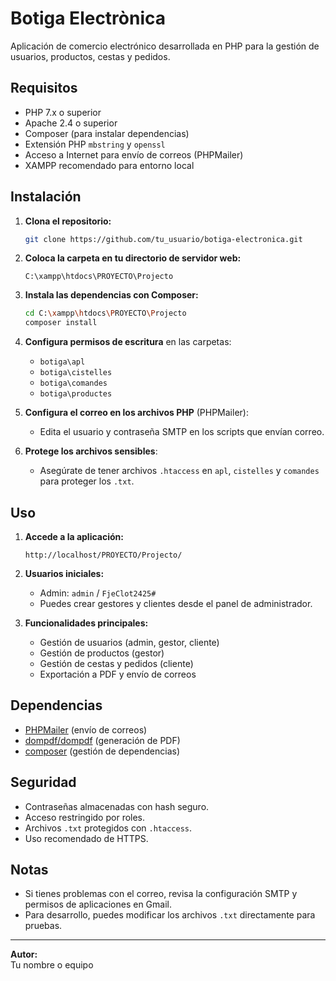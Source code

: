 # Botiga Electrònica

Aplicación de comercio electrónico desarrollada en PHP para la gestión de usuarios, productos, cestas y pedidos.

## Requisitos

- PHP 7.x o superior
- Apache 2.4 o superior
- Composer (para instalar dependencias)
- Extensión PHP `mbstring` y `openssl`
- Acceso a Internet para envío de correos (PHPMailer)
- XAMPP recomendado para entorno local

## Instalación

1. **Clona el repositorio:**
   ```sh
   git clone https://github.com/tu_usuario/botiga-electronica.git
   ```

2. **Coloca la carpeta en tu directorio de servidor web:**
   ```
   C:\xampp\htdocs\PROYECTO\Projecto
   ```

3. **Instala las dependencias con Composer:**
   ```sh
   cd C:\xampp\htdocs\PROYECTO\Projecto
   composer install
   ```

4. **Configura permisos de escritura** en las carpetas:
   - `botiga\apl`
   - `botiga\cistelles`
   - `botiga\comandes`
   - `botiga\productes`

5. **Configura el correo en los archivos PHP** (PHPMailer):
   - Edita el usuario y contraseña SMTP en los scripts que envían correo.

6. **Protege los archivos sensibles**:
   - Asegúrate de tener archivos `.htaccess` en `apl`, `cistelles` y `comandes` para proteger los `.txt`.

## Uso

1. **Accede a la aplicación:**
   ```
   http://localhost/PROYECTO/Projecto/
   ```

2. **Usuarios iniciales:**
   - Admin: `admin` / `FjeClot2425#`
   - Puedes crear gestores y clientes desde el panel de administrador.

3. **Funcionalidades principales:**
   - Gestión de usuarios (admin, gestor, cliente)
   - Gestión de productos (gestor)
   - Gestión de cestas y pedidos (cliente)
   - Exportación a PDF y envío de correos

## Dependencias

- [PHPMailer](https://github.com/PHPMailer/PHPMailer) (envío de correos)
- [dompdf/dompdf](https://github.com/dompdf/dompdf) (generación de PDF)
- [composer](https://getcomposer.org/) (gestión de dependencias)

## Seguridad

- Contraseñas almacenadas con hash seguro.
- Acceso restringido por roles.
- Archivos `.txt` protegidos con `.htaccess`.
- Uso recomendado de HTTPS.

## Notas

- Si tienes problemas con el correo, revisa la configuración SMTP y permisos de aplicaciones en Gmail.
- Para desarrollo, puedes modificar los archivos `.txt` directamente para pruebas.

---

**Autor:**  
Tu nombre o equipo  
